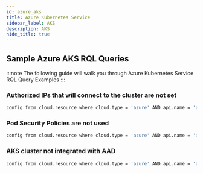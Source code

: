 ```yaml
---
id: azure_aks
title: Azure Kubernetes Service
sidebar_label: AKS
description: AKS
hide_title: true
---
```


## Sample Azure AKS RQL Queries

:::note
The following guide will walk you through Azure Kubernetes Service RQL Query Examples
:::

### Authorized IPs that will connect to the cluster are not set

```bash
config from cloud.resource where cloud.type = 'azure' AND api.name = 'azure-kubernetes-cluster' AND json.rule = properties.apiServerAuthorizedIPRanges does not exist or properties.apiServerAuthorizedIPRanges is empty
```
### Pod Security Policies are not used

```bash
config from cloud.resource where cloud.type = 'azure' AND api.name = 'azure-kubernetes-cluster' AND json.rule = properties.enablePodSecurityPolicy does not exist or properties.enablePodSecurityPolicy is false
```

### AKS cluster not integrated with AAD

```bash
config from cloud.resource where cloud.type = 'azure' AND api.name = 'azure-kubernetes-cluster' AND json.rule = properties.aadProfile exists
```